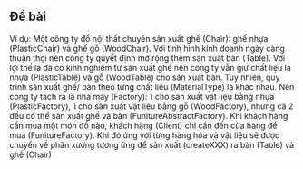 ## Đề bài

Ví dụ: Một công ty đồ nội thất chuyên sản xuất ghế (Chair): 
ghế nhựa (PlasticChair) và ghế gỗ (WoodChair). 
Với tình hình kinh doanh ngày càng thuận thợi nên công ty quyết định mở rộng thêm sản xuất bàn (Table). 
Với lợi thế là đã có kinh nghiệm từ sản xuất ghế nên công ty vẫn giữ chất liệu là nhựa (PlasticTable) và gỗ (WoodTable) cho sản xuất bàn. 
Tuy nhiên, quy trình sản xuất ghế/ bàn theo từng chất liệu (MaterialType) là khác nhau. Nên công ty tách ra là nhà máy (Factory): 1 cho sản xuất vật liệu bằng nhựa (PlasticFactory), 1 cho sản xuất vật liệu bằng gỗ (WoodFactory), nhưng cả 2 đều có thể sản xuất ghế và bàn (FunitureAbstractFactory). Khi khách hàng cần mua một món đồ nào, khách hàng (Client) chỉ cần đến cửa hàng để mua (FunitureFactory). Khi đó ứng với từng hàng hóa và vật liệu sẽ được chuyển về phân xưởng tương ứng để sản xuất (createXXX) ra bàn (Table) và ghế (Chair)